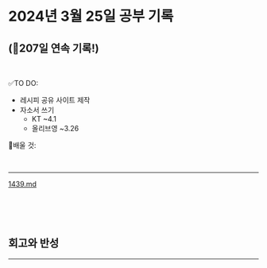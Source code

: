 # 2024년 3월 25일 공부 기록 
## (🚀207일 연속 기록!)

<br>

✅TO DO: 

- 레시피 공유 사이트 제작
- 자소서 쓰기
  - KT ~4.1
  - 올리브영 ~3.26


💭배울 것:


<br>

---

[1439.md](..%2F..%2F..%2FAlgorithm%2FSolvedProblem%2F%EA%B7%B8%EB%A6%AC%EB%94%94%2F%EC%8B%A4%EB%B2%84%2F1439%2F1439.md)



<br><br><br>





## 회고와 반성

---


